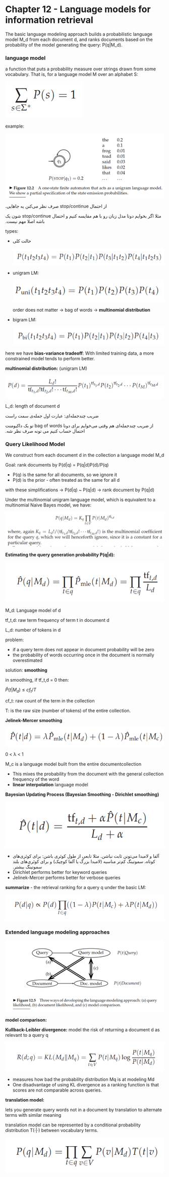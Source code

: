 # Chapter 12 - Language models for information retrieval

The basic language modeling approach builds a probabilistic language model M_d from each document d, and ranks documents based on the probability of the model generating the query: P(q|M_d).

### **language model**

a function that puts a probability measure over strings drawn from some vocabulary. That is, for a language model M over an alphabet S:

![Screen Shot 2021-12-22 at 13.31.57.png](Chapter%2012%20-%20Language%20models%20for%20information%20retri%2068c23c9bdb9341deb79deecfe3f7cba9/Screen_Shot_2021-12-22_at_13.31.57.png)

example:

![Screen Shot 2021-12-22 at 13.34.18.png](Chapter%2012%20-%20Language%20models%20for%20information%20retri%2068c23c9bdb9341deb79deecfe3f7cba9/Screen_Shot_2021-12-22_at_13.34.18.png)

‫از احتمال stop/continue صرف نظر می‌کنن یه جاهایی.

‫مثلا اگر بخوایم دوتا مدل زبان رو با هم مقایسه کنیم و احتمال stop/continue شون یک باشه اصلا مهم نیست.

types:

- حالت کلی
    
    ![Screen Shot 2021-12-22 at 13.38.10.png](Chapter%2012%20-%20Language%20models%20for%20information%20retri%2068c23c9bdb9341deb79deecfe3f7cba9/Screen_Shot_2021-12-22_at_13.38.10.png)
    
- unigram LM:
    
    ![Screen Shot 2021-12-22 at 13.36.54.png](Chapter%2012%20-%20Language%20models%20for%20information%20retri%2068c23c9bdb9341deb79deecfe3f7cba9/Screen_Shot_2021-12-22_at_13.36.54.png)
    
    order does not matter → bag of words → **multinomial distribution**
    
- bigram LM:
    
    ![Screen Shot 2021-12-22 at 13.37.06.png](Chapter%2012%20-%20Language%20models%20for%20information%20retri%2068c23c9bdb9341deb79deecfe3f7cba9/Screen_Shot_2021-12-22_at_13.37.06.png)
    

here we have **bias-variance tradeoff**: With limited training data, a more constrained model tends to perform better.

**multinomial distribution:** (unigram LM)

![Screen Shot 2021-12-22 at 13.47.51.png](Chapter%2012%20-%20Language%20models%20for%20information%20retri%2068c23c9bdb9341deb79deecfe3f7cba9/Screen_Shot_2021-12-22_at_13.47.51.png)

L_d: length of document d

‫ضریب چندجمله‌ای: عبارت اول جمله‌ی سمت راست

‫از ضریب چندجمله‌ای هم وقتی می‌خوایم برای دوتا bag of words تو یک داکیومنت احتمال حساب کنیم می تونه صرف نظر شه.

### Q**uery Likelihood Model**

We construct from each document d in the collection a language model M_d

Goal: rank documents by P(d|q) = P(q|d)P(d)/P(q)

- P(q) is the same for all documents, so we ignore it
- P(d) is the prior - often treated as the same for all d

with these simplifications → P(d|q) ~ P(q|d) → rank document by P(q|d)

Under the multinomial unigram language model, which is equivalent to a multinomial Naive Bayes model, we have:

![Screen Shot 2021-12-22 at 15.39.50.png](Chapter%2012%20-%20Language%20models%20for%20information%20retri%2068c23c9bdb9341deb79deecfe3f7cba9/Screen_Shot_2021-12-22_at_15.39.50.png)

**Estimating the query generation probability P(q|d):**

![Screen Shot 2021-12-22 at 16.06.22.png](Chapter%2012%20-%20Language%20models%20for%20information%20retri%2068c23c9bdb9341deb79deecfe3f7cba9/Screen_Shot_2021-12-22_at_16.06.22.png)

M_d: Language model of d

tf_t,d: raw term frequency of term t in document d

L_d: number of tokens in d

problem: 

- if a query term does not appear in document probability will be zero
- the probability of words occurring once in the document is normally overestimated

solution: **smoothing**

in smoothing, if tf_t,d = 0 then:

$\hat{P}(t|M_d) \le cf_t/T$

cf_t: raw count of the term in the collection

T: is the raw size (number of tokens) of the entire collection.

**Jelinek-Mercer smoothing**

![Screen Shot 2021-12-22 at 16.14.56.png](Chapter%2012%20-%20Language%20models%20for%20information%20retri%2068c23c9bdb9341deb79deecfe3f7cba9/Screen_Shot_2021-12-22_at_16.14.56.png)

0 < λ < 1

M_c is a language model built from the entire documentcollection

- This mixes the probability from the document with the general collection frequency of the word
- **linear interpolation** language model

**Bayesian Updating Process (Bayesian Smoothing - Dirichlet smoothing)**

![Screen Shot 2021-12-30 at 20.52.22.png](Chapter%2012%20-%20Language%20models%20for%20information%20retri%2068c23c9bdb9341deb79deecfe3f7cba9/Screen_Shot_2021-12-30_at_20.52.22.png)

- ‫آلفا و لامبدا می‌تونن ثابت نباشن. مثلا تابعی از طول کوئری باشن: برای کوئری‌های کوتاه، سموتینگ کم‌تر مناسبه (لامبدا بزرگ یا آلفا کوچیک) و برای کوئری‌های بلند سموتینگ بیشتر.
- Dirichlet performs better for keyword queries
- Jelinek-Mercer performs better for verbose queries

**summarize** - the retrieval ranking for a query q under the basic LM:

![Screen Shot 2021-12-30 at 20.55.40.png](Chapter%2012%20-%20Language%20models%20for%20information%20retri%2068c23c9bdb9341deb79deecfe3f7cba9/Screen_Shot_2021-12-30_at_20.55.40.png)

### Extended language modeling approaches

![Screen Shot 2021-12-30 at 21.09.54.png](Chapter%2012%20-%20Language%20models%20for%20information%20retri%2068c23c9bdb9341deb79deecfe3f7cba9/Screen_Shot_2021-12-30_at_21.09.54.png)

**model comparison:**

**Kullback-Leibler divergence:** model the risk of returning a document d as relevant to a query q

![Screen Shot 2021-12-30 at 21.08.48.png](Chapter%2012%20-%20Language%20models%20for%20information%20retri%2068c23c9bdb9341deb79deecfe3f7cba9/Screen_Shot_2021-12-30_at_21.08.48.png)

- measures how bad the probability distribution Mq is at modeling Md
- One disadvantage of using KL divergence as a ranking function is that scores are not comparable across queries.

**translation model:** 

lets you generate query words not in a document by translation to alternate terms with similar meaning

translation model can be represented by a conditional probability distribution T(·|·) between
vocabulary terms.

![Screen Shot 2021-12-30 at 21.12.17.png](Chapter%2012%20-%20Language%20models%20for%20information%20retri%2068c23c9bdb9341deb79deecfe3f7cba9/Screen_Shot_2021-12-30_at_21.12.17.png)